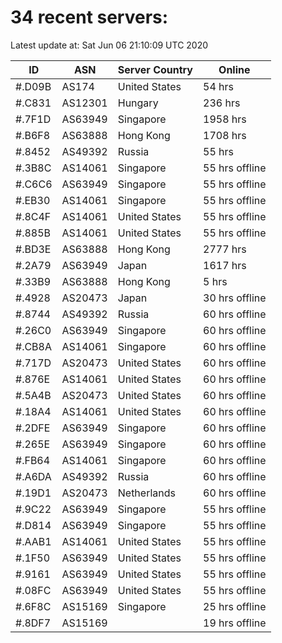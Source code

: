 # 34 recent servers:

Latest update at: Sat Jun 06 21:10:09 UTC 2020

| ID | ASN | Server Country | Online |
| -- | --- | -------------- | ------ |
| #.D09B | AS174 | United States | 54 hrs |
| #.C831 | AS12301 | Hungary | 236 hrs |
| #.7F1D | AS63949 | Singapore | 1958 hrs |
| #.B6F8 | AS63888 | Hong Kong | 1708 hrs |
| #.8452 | AS49392 | Russia | 55 hrs |
| #.3B8C | AS14061 | Singapore | 55 hrs offline |
| #.C6C6 | AS63949 | Singapore | 55 hrs offline |
| #.EB30 | AS14061 | Singapore | 55 hrs offline |
| #.8C4F | AS14061 | United States | 55 hrs offline |
| #.885B | AS14061 | United States | 55 hrs offline |
| #.BD3E | AS63888 | Hong Kong | 2777 hrs |
| #.2A79 | AS63949 | Japan | 1617 hrs |
| #.33B9 | AS63888 | Hong Kong | 5 hrs |
| #.4928 | AS20473 | Japan | 30 hrs offline |
| #.8744 | AS49392 | Russia | 60 hrs offline |
| #.26C0 | AS63949 | Singapore | 60 hrs offline |
| #.CB8A | AS14061 | Singapore | 60 hrs offline |
| #.717D | AS20473 | United States | 60 hrs offline |
| #.876E | AS14061 | United States | 60 hrs offline |
| #.5A4B | AS20473 | United States | 60 hrs offline |
| #.18A4 | AS14061 | United States | 60 hrs offline |
| #.2DFE | AS63949 | Singapore | 60 hrs offline |
| #.265E | AS63949 | Singapore | 60 hrs offline |
| #.FB64 | AS14061 | Singapore | 60 hrs offline |
| #.A6DA | AS49392 | Russia | 60 hrs offline |
| #.19D1 | AS20473 | Netherlands | 60 hrs offline |
| #.9C22 | AS63949 | Singapore | 55 hrs offline |
| #.D814 | AS63949 | Singapore | 55 hrs offline |
| #.AAB1 | AS14061 | United States | 55 hrs offline |
| #.1F50 | AS63949 | United States | 55 hrs offline |
| #.9161 | AS63949 | United States | 55 hrs offline |
| #.08FC | AS63949 | United States | 55 hrs offline |
| #.6F8C | AS15169 | Singapore | 25 hrs offline |
| #.8DF7 | AS15169 |  | 19 hrs offline |

